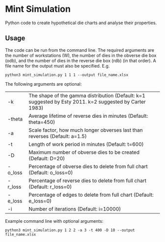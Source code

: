 <h1>Mint Simulation</h1>
Python code to create hypothetical die charts and analyse their properties.

<h2>Usage</h2>
The code can be run from the command line. The required arguments are the number of workstations (W), the number of dies in the obverse die box (odb), and the number of dies in the reverse die box (rdb) (in that order). A file name for the output must also be specified. E.g.

```
python3 mint_simulation.py 1 1 1 --output file_name.xlsx
```
The following arguments are optional:
<table>
  <tr>
    <td>-k</td>
    <td>The shape of the gamma distribution (Default: k=1 suggested by Esty 2011. k=2 suggested by Carter 1983)</td>
  </tr>
  <tr>
    <td>-theta</td>
    <td>Average lifetime of reverse dies in minutes (Default: theta=450)</td>
  </tr>
  <tr>
    <td>-a</td>
    <td>Scale factor, how much longer obverses last than reverses (Default: a=1.5)</td>
  </tr>
  <tr>
    <td>-t</td>
    <td>Length of work period in minutes (Default: t=600)</td>
  </tr>
  <tr>
    <td>-D</td>
    <td>Maximum number of obverse dies to be created (Default: D=20)</td>
  </tr>
  <tr>
    <td>-o_loss</td>
    <td>Percentage of obverse dies to delete from full chart (Default: o_loss=0)</td>
  </tr>
  <tr>
    <td>-r_loss</td>
    <td>Percentage of reverse dies to delete from full chart (Default: r_loss=0)</td>
  </tr>
  <tr>
    <td>-e_loss</td>
    <td>Percentage of edges to delete from full chart (Default: e_loss=0)</td>
  </tr>
  <tr>
    <td>-i</td>
    <td>Number of iterations (Default: i=10000)</td>
  </tr>
</table>

Example command line with optional arguments:
<br>
```
python3 mint_simulation.py 1 2 2 -a 3 -t 400 -D 10 --output file_name.xlsx
```
